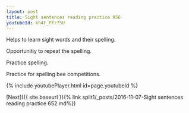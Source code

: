 ```yaml
---
layout: post
title: Sight sentences reading practice 956
youtubeId: kh4F_Pfr75U
---
```

 
 
Helps to learn sight words and their spelling.

Opportunitiy to repeat the spelling. 

Practice spelling. 
 
Practice for spelling bee competitions. 
 
{% include youtubePlayer.html id=page.youtubeId %}
 
 

[Next]({{ site.baseurl }}{% link  split1/_posts/2016-11-07-Sight sentences reading practice 652.md%})
 
